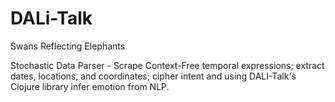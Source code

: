# DALi-Talk
Swans Reflecting Elephants

Stochastic Data Parser - Scrape Context-Free temporal expressions; extract dates, locations, and coordinates; cipher intent and  using DALI-Talk's Clojure library infer emotion from NLP.
